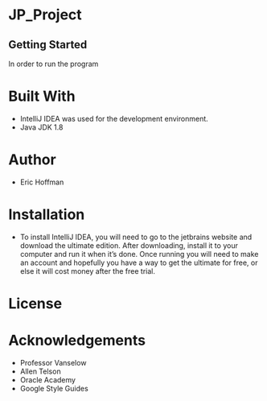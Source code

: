 # JP_Project


## Getting Started
In order to run the program

# Built With

*	IntelliJ IDEA was used for the development environment.
* Java JDK 1.8

# Author

* Eric Hoffman


# Installation

*	To install IntelliJ IDEA, you will need to go to the jetbrains website and download the ultimate edition. After downloading, install it to your computer and run it when it’s done. Once running you will need to make an account and hopefully you have a way to get the ultimate for free, or else it will cost money after the free trial. 

# License

# Acknowledgements

* Professor Vanselow
* Allen Telson
* Oracle Academy
* Google Style Guides



